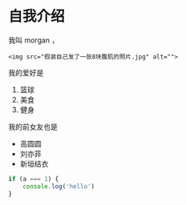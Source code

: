 # 自我介绍
 我叫 morgan ，

 `<img src="假装自己发了一张8块腹肌的照片.jpg" alt="">`


 
 我的爱好是
1. 篮球
2. 美食
3. 健身

我的前女友也是
* 高圆圆
* 刘亦菲
* 新垣结衣
```javascript
if (a === 1) {
    console.log('hello')
}
```
